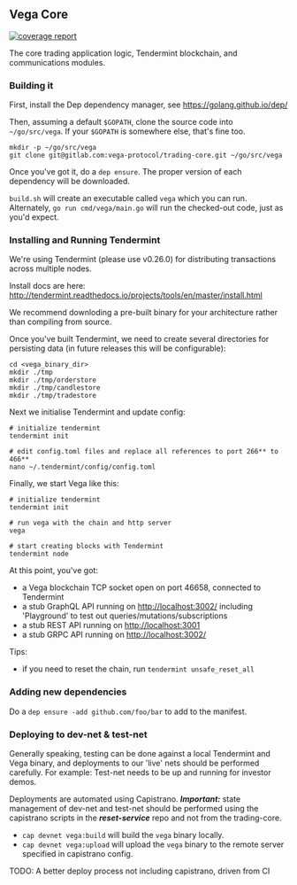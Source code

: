 ## Vega Core

[![coverage report](https://gitlab.com/vega-protocol/trading-core/badges/develop/coverage.svg)](https://gitlab.com/vega-protocol/trading-core/commits/develop)

The core trading application logic, Tendermint blockchain, and communications modules.

### Building it

First, install the Dep dependency manager, see https://golang.github.io/dep/

Then, assuming a default `$GOPATH`, clone the source code into `~/go/src/vega`. If your `$GOPATH` is somewhere else, that's fine too. 

```
mkdir -p ~/go/src/vega
git clone git@gitlab.com:vega-protocol/trading-core.git ~/go/src/vega
```

Once you've got it, do a `dep ensure`. The proper version of each dependency will be downloaded.

`build.sh` will create an executable called `vega` which you can run. Alternately, `go run cmd/vega/main.go` will run the checked-out code, just as you'd expect.

### Installing and Running Tendermint

We're using Tendermint (please use v0.26.0) for distributing transactions across multiple nodes.

Install docs are here: http://tendermint.readthedocs.io/projects/tools/en/master/install.html

We recommend downloding a pre-built binary for your architecture rather than compiling from source.

Once you've built Tendermint, we need to create several directories for persisting data (in future releases this will be configurable):

```
cd <vega_binary_dir>
mkdir ./tmp
mkdir ./tmp/orderstore
mkdir ./tmp/candlestore
mkdir ./tmp/tradestore
```

Next we initialise Tendermint and update config:

```
# initialize tendermint
tendermint init

# edit config.toml files and replace all references to port 266** to 466**
nano ~/.tendermint/config/config.toml
```

Finally, we start Vega like this:

```
# initialize tendermint
tendermint init

# run vega with the chain and http server
vega

# start creating blocks with Tendermint
tendermint node
```

At this point, you've got:

* a Vega blockchain TCP socket open on port 46658, connected to Tendermint
* a stub GraphQL API running on [http://localhost:3002/](http://localhost:3004) including 'Playground' to test out queries/mutations/subscriptions
* a stub REST API running on [http://localhost:3001](http://localhost:3001)
* a stub GRPC API running on [http://localhost:3002/](http://localhost:3001)

Tips:

* if you need to reset the chain, run `tendermint unsafe_reset_all`

### Adding new dependencies

Do a `dep ensure -add github.com/foo/bar` to add to the manifest.

### Deploying to dev-net & test-net

Generally speaking, testing can be done against a local Tendermint and Vega binary, and deployments to our 'live' nets should be performed carefully. For example: Test-net needs to be up and running for investor demos. 

Deployments are automated using Capistrano. ***Important:*** state management of dev-net and test-net should be performed using the capistrano scripts in the ***reset-service*** repo and not from the trading-core.

* `cap devnet vega:build` will build the `vega` binary locally.
* `cap devnet vega:upload` will upload the `vega` binary to the remote server specified in capistrano config.

TODO: A better deploy process not including capistrano, driven from CI